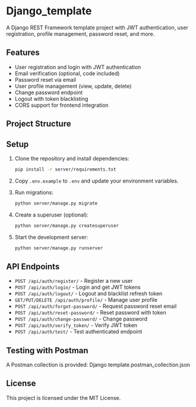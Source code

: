 # Django_template

A Django REST Framework template project with JWT authentication, user registration, profile management, password reset, and more.

## Features

- User registration and login with JWT authentication
- Email verification (optional, code included)
- Password reset via email
- User profile management (view, update, delete)
- Change password endpoint
- Logout with token blacklisting
- CORS support for frontend integration

## Project Structure

## Setup

1. Clone the repository and install dependencies:
    ```sh
    pip install -r server/requirements.txt
    ```

2. Copy `.env.example` to `.env` and update your environment variables.

3. Run migrations:
    ```sh
    python server/manage.py migrate
    ```

4. Create a superuser (optional):
    ```sh
    python server/manage.py createsuperuser
    ```

5. Start the development server:
    ```sh
    python server/manage.py runserver
    ```

## API Endpoints

- `POST /api/auth/register/` - Register a new user
- `POST /api/auth/login/` - Login and get JWT tokens
- `POST /api/auth/logout/` - Logout and blacklist refresh token
- `GET/PUT/DELETE /api/auth/profile/` - Manage user profile
- `POST /api/auth/forgot-password/` - Request password reset email
- `POST /api/auth/reset-password/` - Reset password with token
- `POST /api/auth/change-password/` - Change password
- `POST /api/auth/verify_token/` - Verify JWT token
- `POST /api/auth/test/` - Test authenticated endpoint

## Testing with Postman

A Postman collection is provided: Django template.postman_collection.json

## License

This project is licensed under the MIT License.
